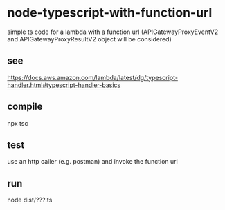 # node-typescript-with-function-url
simple ts code for a lambda with a function url (APIGatewayProxyEventV2 and APIGatewayProxyResultV2 object will be considered)

## see
https://docs.aws.amazon.com/lambda/latest/dg/typescript-handler.html#typescript-handler-basics

## compile
npx tsc

## test
use an http caller (e.g. postman) and invoke the function url

## run
node dist/???.ts